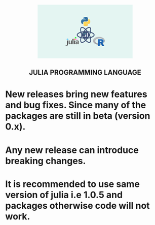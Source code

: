 <div align="center">
    <img src="https://github.com/keshav340/Julia-Programming-language/blob/main/materials/julia.png"  width="300">
</div>

<h2 align="center">JULIA PROGRAMMING LANGUAGE
    
# New releases bring new features and bug fixes.  Since many of the packages are still in beta (version 0.x).
# Any new release can introduce breaking changes.
# It is recommended to use same version  of julia   i.e  1.0.5  and packages otherwise code will not work.
